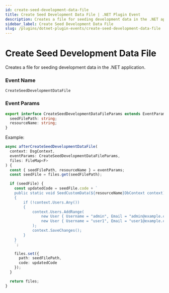 ```yaml
---
id: create-seed-development-data-file
title: Create Seed Development Data File | .NET Plugin Event
description: Creates a file for seeding development data in the .NET application.
sidebar_label: Create Seed Development Data File
slug: /plugins/dotnet-plugin-events/create-seed-development-data-file
---
```


# Create Seed Development Data File


Creates a file for seeding development data in the .NET application.

### Event Name

`CreateSeedDevelopmentDataFile`

### Event Params

```ts
export interface CreateSeedDevelopmentDataFileParams extends EventParams {
  seedFilePath: string;
  resourceName: string;
}
```

Example:

```ts
async afterCreateSeedDevelopmentDataFile(
  context: DsgContext,
  eventParams: CreateSeedDevelopmentDataFileParams,
  files: FileMap<F>
) {
  const { seedFilePath, resourceName } = eventParams;
  const seedFile = files.get(seedFilePath);

  if (seedFile) {
    const updatedCode = seedFile.code + `
    public static void SeedCustomData(${resourceName}DbContext context)
    {
        if (!context.Users.Any())
        {
            context.Users.AddRange(
                new User { Username = "admin", Email = "admin@example.com" },
                new User { Username = "user1", Email = "user1@example.com" }
            );
            context.SaveChanges();
        }
    }
    `;

    files.set({
      path: seedFilePath,
      code: updatedCode
    });
  }

  return files;
}
```